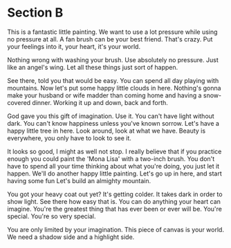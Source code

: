 # Section B

This is a fantastic little painting. We want to use a lot pressure while using no pressure at all. A fan brush can be your best friend. That's crazy. Put your feelings into it, your heart, it's your world.

Nothing wrong with washing your brush. Use absolutely no pressure. Just like an angel's wing. Let all these things just sort of happen.

See there, told you that would be easy. You can spend all day playing with mountains. Now let's put some happy little clouds in here. Nothing's gonna make your husband or wife madder than coming home and having a snow-covered dinner. Working it up and down, back and forth.

God gave you this gift of imagination. Use it. You can't have light without dark. You can't know happiness unless you've known sorrow. Let's have a happy little tree in here. Look around, look at what we have. Beauty is everywhere, you only have to look to see it.

It looks so good, I might as well not stop. I really believe that if you practice enough you could paint the 'Mona Lisa' with a two-inch brush. You don't have to spend all your time thinking about what you're doing, you just let it happen. We'll do another happy little painting. Let's go up in here, and start having some fun Let's build an almighty mountain.

You got your heavy coat out yet? It's getting colder. It takes dark in order to show light. See there how easy that is. You can do anything your heart can imagine. You're the greatest thing that has ever been or ever will be. You're special. You're so very special.

You are only limited by your imagination. This piece of canvas is your world. We need a shadow side and a highlight side.

